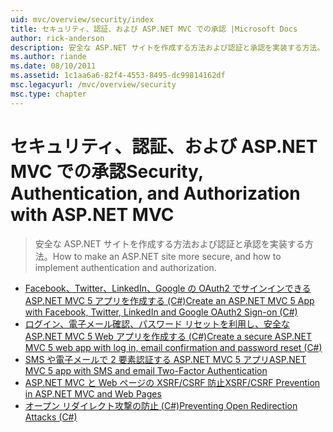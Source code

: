 ```yaml
---
uid: mvc/overview/security/index
title: セキュリティ、認証、および ASP.NET MVC での承認 |Microsoft Docs
author: rick-anderson
description: 安全な ASP.NET サイトを作成する方法および認証と承認を実装する方法。
ms.author: riande
ms.date: 08/10/2011
ms.assetid: 1c1aa6a6-82f4-4553-8495-dc99814162df
msc.legacyurl: /mvc/overview/security
msc.type: chapter
---
```

<a name="security-authentication-and-authorization-with-aspnet-mvc"></a><span data-ttu-id="71f7f-103">セキュリティ、認証、および ASP.NET MVC での承認</span><span class="sxs-lookup"><span data-stu-id="71f7f-103">Security, Authentication, and Authorization with ASP.NET MVC</span></span>
====================
> <span data-ttu-id="71f7f-104">安全な ASP.NET サイトを作成する方法および認証と承認を実装する方法。</span><span class="sxs-lookup"><span data-stu-id="71f7f-104">How to make an ASP.NET site more secure, and how to implement authentication and authorization.</span></span>


- [<span data-ttu-id="71f7f-105">Facebook、Twitter、LinkedIn、Google の OAuth2 でサインインできる ASP.NET MVC 5 アプリを作成する (C#)</span><span class="sxs-lookup"><span data-stu-id="71f7f-105">Create an ASP.NET MVC 5 App with Facebook, Twitter, LinkedIn and Google OAuth2 Sign-on (C#)</span></span>](create-an-aspnet-mvc-5-app-with-facebook-and-google-oauth2-and-openid-sign-on.md)
- [<span data-ttu-id="71f7f-106">ログイン、電子メール確認、パスワード リセットを利用し、安全な ASP.NET MVC 5 Web アプリを作成する (C#)</span><span class="sxs-lookup"><span data-stu-id="71f7f-106">Create a secure ASP.NET MVC 5 web app with log in, email confirmation and password reset (C#)</span></span>](create-an-aspnet-mvc-5-web-app-with-email-confirmation-and-password-reset.md)
- [<span data-ttu-id="71f7f-107">SMS や電子メールで 2 要素認証する ASP.NET MVC 5 アプリ</span><span class="sxs-lookup"><span data-stu-id="71f7f-107">ASP.NET MVC 5 app with SMS and email Two-Factor Authentication</span></span>](aspnet-mvc-5-app-with-sms-and-email-two-factor-authentication.md)
- [<span data-ttu-id="71f7f-108">ASP.NET MVC と Web ページの XSRF/CSRF 防止</span><span class="sxs-lookup"><span data-stu-id="71f7f-108">XSRF/CSRF Prevention in ASP.NET MVC and Web Pages</span></span>](xsrfcsrf-prevention-in-aspnet-mvc-and-web-pages.md)
- [<span data-ttu-id="71f7f-109">オープン リダイレクト攻撃の防止 (C#)</span><span class="sxs-lookup"><span data-stu-id="71f7f-109">Preventing Open Redirection Attacks (C#)</span></span>](preventing-open-redirection-attacks.md)
